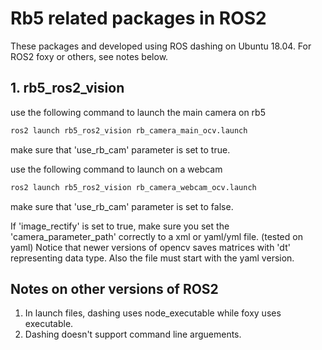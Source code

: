 # Rb5 related packages in ROS2

These packages and developed using ROS dashing on Ubuntu 18.04.
For ROS2 foxy or others, see notes below.

## 1. rb5_ros2_vision

use the following command to launch the main camera on rb5

``` bash
ros2 launch rb5_ros2_vision rb_camera_main_ocv.launch
```
make sure that 'use_rb_cam' parameter is set to true.

use the following command to launch on a webcam
``` bash
ros2 launch rb5_ros2_vision rb_camera_webcam_ocv.launch
```
make sure that 'use_rb_cam' parameter is set to false.

If 'image_rectify' is set to true, make sure you set the 'camera_parameter_path'
correctly to a xml or yaml/yml file. (tested on yaml) Notice that newer versions of opencv saves matrices with 'dt' representing data type. Also the file must start with the yaml version.

## Notes on other versions of ROS2

1. In launch files, dashing uses node_executable while foxy uses executable.
2. Dashing doesn't support command line arguements. 

